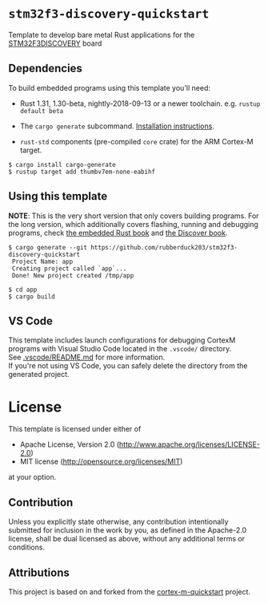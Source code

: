 # `stm32f3-discovery-quickstart`

Template to develop bare metal Rust applications for the [STM32F3DISCOVERY][stm32f3discovery] board 

## Dependencies

To build embedded programs using this template you'll need:

- Rust 1.31, 1.30-beta, nightly-2018-09-13 or a newer toolchain. e.g. `rustup
  default beta`

- The `cargo generate` subcommand. [Installation
  instructions][cargo-generate-install].

- `rust-std` components (pre-compiled `core` crate) for the ARM Cortex-M
  target.

``` console
$ cargo install cargo-generate
$ rustup target add thumbv7em-none-eabihf
```

## Using this template

**NOTE**: This is the very short version that only covers building programs. For
the long version, which additionally covers flashing, running and debugging
programs, check [the embedded Rust book][book] and [the Discover book][discovery-book].

``` console
$ cargo generate --git https://github.com/rubberduck203/stm32f3-discovery-quickstart
 Project Name: app
 Creating project called `app`...
 Done! New project created /tmp/app

$ cd app
$ cargo build
```

## VS Code

This template includes launch configurations for debugging CortexM programs with Visual Studio Code located in the `.vscode/` directory.  
See [.vscode/README.md](./.vscode/README.md) for more information.  
If you're not using VS Code, you can safely delete the directory from the generated project.

# License

This template is licensed under either of

- Apache License, Version 2.0 (http://www.apache.org/licenses/LICENSE-2.0)
- MIT license (http://opensource.org/licenses/MIT)

at your option.

## Contribution

Unless you explicitly state otherwise, any contribution intentionally submitted
for inclusion in the work by you, as defined in the Apache-2.0 license, shall be
dual licensed as above, without any additional terms or conditions.

## Attributions

This project is based on and forked from the [cortex-m-quickstart][cortex-m-quickstart] project.


<!-- references -->
[stm32f3discovery]: https://www.st.com/en/evaluation-tools/stm32f3discovery.html#
[cortex-m-quickstart]: https://github.com/rust-embedded/cortex-m-quickstart
[book]: https://rust-embedded.github.io/book
[discovery-book]: https://rust-embedded.github.io/discovery/
[cargo-generate-install]: https://github.com/ashleygwilliams/cargo-generate#installation